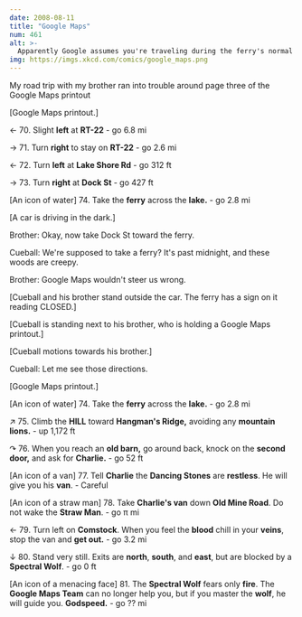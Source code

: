 ```yaml
---
date: 2008-08-11
title: "Google Maps"
num: 461
alt: >-
  Apparently Google assumes you're traveling during the ferry's normal operating hours. We lost two hours circling that damn lake (to say nothing of the Straw Man).
img: https://imgs.xkcd.com/comics/google_maps.png
---
```

My road trip with my brother ran into trouble around page three of the Google Maps printout

[Google Maps printout.]

← 70. Slight **left** at **RT-22** - go 6.8 mi

→ 71. Turn **right** to stay on **RT-22** - go 2.6 mi

← 72. Turn **left** at **Lake Shore Rd** - go 312 ft

→ 73. Turn **right** at **Dock St** - go 427 ft

[An icon of water] 74. Take the **ferry** across the **lake.** - go 2.8 mi

[A car is driving in the dark.]

Brother: Okay, now take Dock St toward the ferry.

Cueball: We're supposed to take a ferry? It's past midnight, and these woods are creepy.

Brother: Google Maps wouldn't steer us wrong.

[Cueball and his brother stand outside the car. The ferry has a sign on it reading CLOSED.]

[Cueball is standing next to his brother, who is holding a Google Maps printout.]

[Cueball motions towards his brother.]

Cueball: Let me see those directions.

[Google Maps printout.]

[An icon of water] 74. Take the **ferry** across the **lake.** - go 2.8 mi

↗ 75. Climb the **HILL** toward **Hangman's Ridge,** avoiding any **mountain lions.** - up 1,172 ft

↷ 76. When you reach an **old barn,** go around back, knock on the **second door,** and ask for **Charlie.** - go 52 ft

[An icon of a van] 77. Tell **Charlie** the **Dancing Stones** are **restless**. He will give you his **van**. - Careful

[An icon of a straw man] 78. Take **Charlie's van** down **Old Mine Road**. Do not wake the **Straw Man**. - go π mi

← 79. Turn left on **Comstock**. When you feel the **blood** chill in your **veins**, stop the van and **get out.** - go 3.2 mi

↓ 80. Stand very still. Exits are **north**, **south**, and **east**, but are blocked by a **Spectral Wolf**. - go 0 ft

[An icon of a menacing face] 81. The **Spectral Wolf** fears only **fire**. The **Google Maps Team** can no longer help you, but if you master the **wolf**, he will guide you. **Godspeed.** - go ?? mi